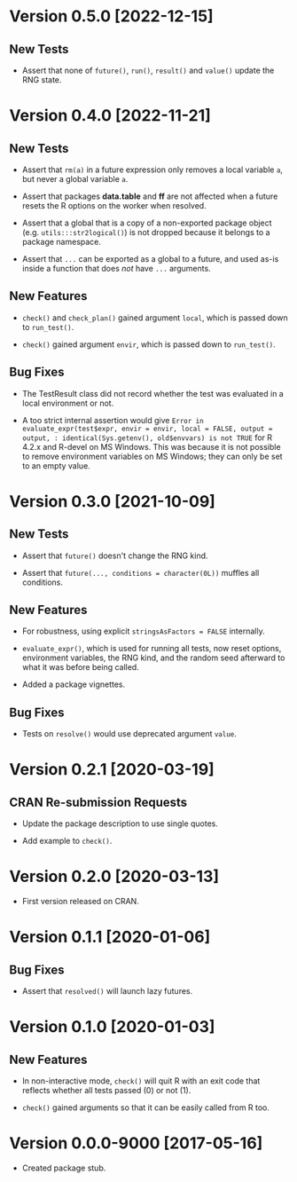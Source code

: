 # Version 0.5.0 [2022-12-15]

## New Tests

 * Assert that none of `future()`, `run()`, `result()` and `value()`
   update the RNG state.


# Version 0.4.0 [2022-11-21]

## New Tests

 * Assert that `rm(a)` in a future expression only removes a local
   variable `a`, but never a global variable `a`.
   
 * Assert that packages **data.table** and **ff** are not affected
   when a future resets the R options on the worker when resolved.
   
 * Assert that a global that is a copy of a non-exported package
   object (e.g. `utils:::str2logical()`) is not dropped because it
   belongs to a package namespace.

 * Assert that `...` can be exported as a global to a future, and
   used as-is inside a function that does _not_ have `...` arguments.

## New Features

 * `check()` and `check_plan()` gained argument `local`, which is
   passed down to `run_test()`.

 * `check()` gained argument `envir`, which is passed down to
   `run_test()`.

## Bug Fixes

 * The TestResult class did not record whether the test was evaluated
   in a local environment or not.

 * A too strict internal assertion would give `Error in
   evaluate_expr(test$expr, envir = envir, local = FALSE, output =
   output, : identical(Sys.getenv(), old$envvars) is not TRUE` for R
   4.2.x and R-devel on MS Windows.  This was because it is not
   possible to remove environment variables on MS Windows; they can
   only be set to an empty value.
 

# Version 0.3.0 [2021-10-09]

## New Tests

 * Assert that `future()` doesn't change the RNG kind.
 
 * Assert that `future(..., conditions = character(0L))` muffles all
   conditions.

## New Features

 * For robustness, using explicit `stringsAsFactors = FALSE`
   internally.

 * `evaluate_expr()`, which is used for running all tests, now reset
   options, environment variables, the RNG kind, and the random seed
   afterward to what it was before being called.

 * Added a package vignettes.
 
## Bug Fixes

 * Tests on `resolve()` would use deprecated argument `value`.
 

# Version 0.2.1 [2020-03-19]

## CRAN Re-submission Requests

 * Update the package description to use single quotes.

 * Add example to `check()`.


# Version 0.2.0 [2020-03-13]

 * First version released on CRAN.


# Version 0.1.1 [2020-01-06]

## Bug Fixes

 * Assert that `resolved()` will launch lazy futures.


# Version 0.1.0 [2020-01-03]

## New Features

 * In non-interactive mode, `check()` will quit R with an exit code
   that reflects whether all tests passed (0) or not (1).

 * `check()` gained arguments so that it can be easily called from R
   too.


# Version 0.0.0-9000 [2017-05-16]

 * Created package stub.
